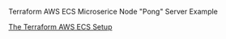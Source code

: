 Terraform AWS ECS Microserice Node "Pong" Server Example


[The Terraform AWS ECS Setup](https://github.com/32bitsret/terraform-aws-ecs-microservice-template)
